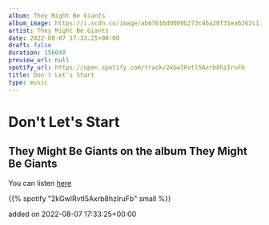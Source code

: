 ```yaml
---
album: They Might Be Giants
album_image: https://i.scdn.co/image/ab67616d0000b273c46a20f31ea6262c110ac137
artist: They Might Be Giants
date: 2022-08-07 17:33:25+00:00
draft: false
duration: 156040
preview_url: null
spotify_url: https://open.spotify.com/track/2kGwIRvtl5Axrb8hzIruFb
title: Don't Let's Start
type: music
---
```



# Don't Let's Start

## They Might Be Giants on the album They Might Be Giants

You can listen [here](https://open.spotify.com/track/2kGwIRvtl5Axrb8hzIruFb)

{{% spotify "2kGwIRvtl5Axrb8hzIruFb" small %}}

added on 2022-08-07 17:33:25+00:00